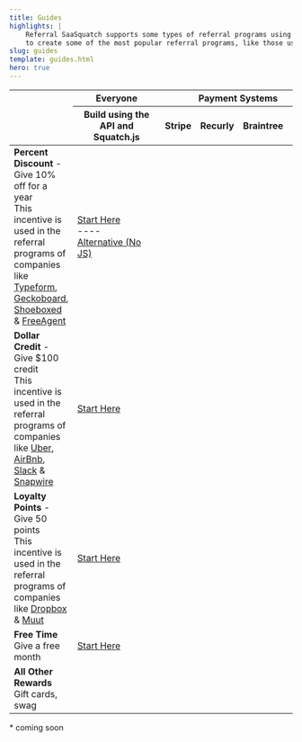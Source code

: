 ```yaml
---
title: Guides
highlights: |
    Referral SaaSquatch supports some types of referral programs using the REST API and Squatch.js, and others by native payment system integrations. Our guides show you how to use SaaSquatch 
    to create some of the most popular referral programs, like those used by Dropbox, Uber and Typeform. These guides just scratch the surface of what's possible with the SaaSquatch platform.
slug: guides
template: guides.html
hero: true
---
```



<table class="table docs-guide-summary">
<colgroup span=1 class="docs-guide-program">
<colgroup span=1 class="docs-guide-api">
<colgroup span=4 class="docs-guide-payments">

<thead>
<tr>
<th></th>
<th>
 Everyone
</th>
<th colspan=4 style="text-align: center; padding-right: 20px;">
<i class="fa fa-cloud"></i> Payment Systems
</th>
<tr>
    <td></td>
    <th><div class="muted" style="min-width: 140px">Build using the API 
    and Squatch.js</div>
    </th>
    <th>Stripe</th>
    <th>Recurly</th>
    <th>Braintree</th>
    <th>Zuora</th>
</tr>
</thead>
<tbody>
<tr>
    <td><strong>Percent Discount</strong> <span class="muted"> - Give 10% off for a year</span>
    <div class="muted">
    This incentive is used in the referral programs of companies like <a href="http://www.typeform.com/">Typeform</a>, <a href="https://www.geckoboard.com/">Geckoboard</a>, <a href="https://www.shoeboxed.com/">Shoeboxed</a>
    &amp; <a href="http://www.freeagent.com/">FreeAgent</a></div>
    </td>
    <td>
     <a href="/guides/percent-discount"><i class="fa fa-2x fa-book"></i> Start Here</a><br/>
     ----<br/>
     <a href="/guides/percent-discount-nojs" ><i class="fa fa-book"></i> Alternative (No JS)</a>
    </td>
    <td><a href="/stripe"><i class="fa fa-2x fa-book"></i></a></td>
    <td><a href="/recurly"><i class="fa fa-2x fa-book"></i></a></td>
    <td><a href="/braintree"><i class="fa fa-2x fa-book"></i></a></td>
    <td><a href="/zuora"><i class="fa fa-2x fa-book"></i></a></td>
</tr>
<tr>
    <td><strong>Dollar Credit</strong> <span class="muted"> - Give $100 credit</span>
    <div class="muted">This incentive is used in the referral programs of companies like 
     <a href="https://www.uber.com/">Uber</a>, <a href="https://www.airbnb.ca/">AirBnb</a>, <a href="https://slack.com/">Slack</a> &amp; <a href="https://www.snapwi.re/">Snapwire</a></div>
    </td>
    <td><a href="/guides/dollar-credit"><i class="fa fa-2x fa-book"></i> Start Here</a></td>
    <td><a href="/stripe/#dollar-credit-rewards"><i class="fa fa-2x fa-book"></i></a></td>
    <td><a href="/recurly/#dollar-credit-rewards"><i class="fa fa-2x fa-book"></i></a></td>
    <td><i class="fa fa-2x fa-circle"></i></td>
    <td><a href="/zuora"><i class="fa fa-2x fa-book"></i></a></td>
</tr>
<tr>
    <td><strong>Loyalty Points</strong> <span class="muted"> - Give 50 points</span>
    <div class="muted">This incentive is used in the referral programs of companies like <a href="https://www.dropbox.com/">Dropbox</a> &amp; <a href="https://muut.com/">Muut</a></div>
    </td>
    <td><a href="/guides/point-reward"><i class="fa fa-2x fa-book"></i> Start Here</a></td>
    <td><a href="/stripe/#arbitrary-rewards"><i class="fa fa-2x fa-book"></i></a></td>
    <td><a href="/recurly/#arbitrary-rewards"><i class="fa fa-2x fa-book"></i></a></td>
    <td><i class="fa fa-2x fa-circle"></i></td>
    <td><a href="/zuora"><i class="fa fa-2x fa-book"></i></a></td>
</tr>
<tr>
    <td><strong>Free Time</strong>
    <div class="muted">Give a free month</div>
    </td>
    <td><a href="/guides/time-reward"><i class="fa fa-2x fa-book"></i> Start Here</a></td>
    <td><a href="/stripe/#arbitrary-rewards"><i class="fa fa-2x fa-book"></i></a></td>
    <td><a href="/recurly/#arbitrary-rewards"><i class="fa fa-2x fa-book"></i></a></td>
    <td><i class="fa fa-2x fa-circle"></i></td>
    <td><a href="/zuora"><i class="fa fa-2x fa-book"></i></a></td>
</tr>
<tr>
    <td><strong>All Other Rewards</strong>
    <div class="muted">Gift cards, swag</div>
    </td>
    <td><i class="fa fa-3x fa-book fa-grey"></i></td>
    <td><a href="/stripe/#arbitrary-rewards"><i class="fa fa-2x fa-book"></i></a></td>
    <td><a href="/recurly/#arbitrary-rewards"><i class="fa fa-2x fa-book"></i></a></td>
    <td><i class="fa fa-2x fa-circle"></i></td>
    <td><a href="/zuora"><i class="fa fa-2x fa-book"></i></a></td>
</tr>
</tbody>
</table>


<p class="muted">* <i class="fa fa-book"></i> coming soon</p>